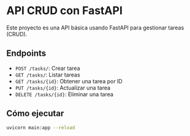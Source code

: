 # API CRUD con FastAPI

Este proyecto es una API básica usando FastAPI para gestionar tareas (CRUD).

## Endpoints

- `POST /tasks/`: Crear tarea
- `GET /tasks/`: Listar tareas
- `GET /tasks/{id}`: Obtener una tarea por ID
- `PUT /tasks/{id}`: Actualizar una tarea
- `DELETE /tasks/{id}`: Eliminar una tarea

## Cómo ejecutar

```bash
uvicorn main:app --reload
